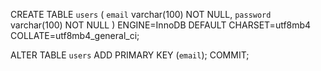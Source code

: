 CREATE TABLE `users` (
  `email` varchar(100) NOT NULL,
  `password` varchar(100) NOT NULL
) ENGINE=InnoDB DEFAULT CHARSET=utf8mb4 COLLATE=utf8mb4_general_ci;


ALTER TABLE `users`
  ADD PRIMARY KEY (`email`);
COMMIT;
